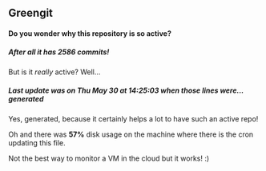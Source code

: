 ## Greengit

#### Do you wonder why this repository is so active?

##### After all it has 2586 commits!

But is it *really* active? Well...

##### Last update was on Thu May 30 at 14:25:03 when those lines were... generated

Yes, generated, because it certainly helps a lot to have such an active repo!

Oh and there was **57%** disk usage on the machine
where there is the cron updating this file.

Not the best way to monitor a VM in the cloud but it works! :)
